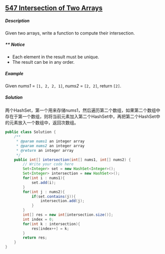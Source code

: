 ## [547 Intersection of Two Arrays](http://www.lintcode.com/en/problem/intersection-of-two-arrays/)

##### Description

Given two arrays, write a function to compute their intersection.

##### ** Notice

- Each element in the result must be unique.
- The result can be in any order.

##### Example

Given *nums1* = `[1, 2, 2, 1]`, *nums2* = `[2, 2]`, return `[2]`.

##### Solution

两个HashSet，第一个用来存储nums1，然后遍历第二个数组，如果第二个数组中存在于第一个数组，则将当前元素加入第二个HashSet中，再把第二个HashSet中的元素放入一个数组中，返回次数组。

```java
public class Solution {
    /**
     * @param nums1 an integer array
     * @param nums2 an integer array
     * @return an integer array
     */
    public int[] intersection(int[] nums1, int[] nums2) {
        // Write your code here
        Set<Integer> set = new HashSet<Integer>();
        Set<Integer> intersection = new HashSet<>();
        for(int i : nums1){
            set.add(i);
        }
        for(int j : nums2){
            if(set.contains(j)){
                intersection.add(j);
            }
        }
        int[] res = new int[intersection.size()];
        int index = 0;
        for(int k : intersection){
            res[index++] = k;
        }
        return res;
    }
}
```


